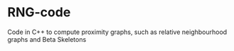 # RNG-code
Code in C++ to compute proximity graphs, such as relative neighbourhood graphs and Beta Skeletons
